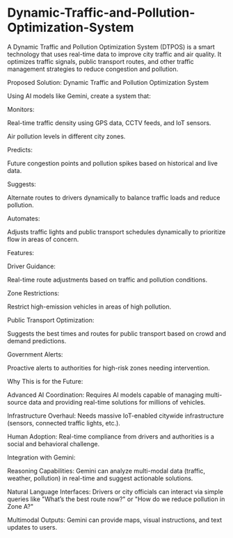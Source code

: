 # Dynamic-Traffic-and-Pollution-Optimization-System
A Dynamic Traffic and Pollution Optimization System (DTPOS) is a smart technology that uses real-time data to improve city traffic and air quality. It optimizes traffic signals, public transport routes, and other traffic management strategies to reduce congestion and pollution.

Proposed Solution: Dynamic Traffic and Pollution Optimization System

Using AI models like Gemini, create a system that:

Monitors:

Real-time traffic density using GPS data, CCTV feeds, and IoT sensors.

Air pollution levels in different city zones.

Predicts:

Future congestion points and pollution spikes based on historical and live data.

Suggests:

Alternate routes to drivers dynamically to balance traffic loads and reduce pollution.

Automates:

Adjusts traffic lights and public transport schedules dynamically to prioritize flow in areas of concern.

Features:

Driver Guidance:

Real-time route adjustments based on traffic and pollution conditions.

Zone Restrictions:

Restrict high-emission vehicles in areas of high pollution.

Public Transport Optimization:

Suggests the best times and routes for public transport based on crowd and demand predictions.

Government Alerts:

Proactive alerts to authorities for high-risk zones needing intervention.

Why This is for the Future:

Advanced AI Coordination: Requires AI models capable of managing multi-source data and providing real-time solutions for millions of vehicles.

Infrastructure Overhaul: Needs massive IoT-enabled citywide infrastructure (sensors, connected traffic lights, etc.).

Human Adoption: Real-time compliance from drivers and authorities is a social and behavioral challenge.

Integration with Gemini:

Reasoning Capabilities: Gemini can analyze multi-modal data (traffic, weather, pollution) in real-time and suggest actionable solutions.

Natural Language Interfaces: Drivers or city officials can interact via simple queries like "What’s the best route now?" or "How do we reduce pollution in Zone A?"

Multimodal Outputs: Gemini can provide maps, visual instructions, and text updates to users.
